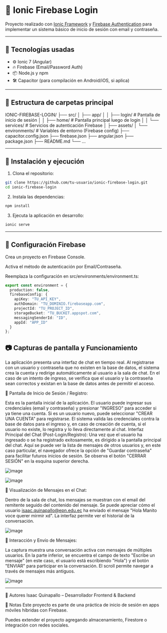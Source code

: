 # 🔐 Ionic Firebase Login

Proyecto realizado con [Ionic Framework](https://ionicframework.com/) y [Firebase Authentication](https://firebase.google.com/docs/auth) para implementar un sistema básico de inicio de sesión con email y contraseña.

---

## 🧠 Tecnologías usadas

- ⚙️ Ionic 7 (Angular)
- 🔥 Firebase (Email/Password Auth)
- 📦 Node.js y npm
- 🛠 Capacitor (para compilación en Android/iOS, si aplica)

---

## 📁 Estructura de carpetas principal

IONIC-FIREBASE-LOGIN/
├── src/
│ ├── app/
│ │ ├── login/ # Pantalla de inicio de sesión
│ │ ├── home/ # Pantalla principal luego de login
│ │ └── services/ # Servicios de autenticación Firebase
│ ├── assets/
│ └── environments/ # Variables de entorno (Firebase config)
├── capacitor.config.json
├── firebase.json
├── angular.json
├── package.json
├── README.md
└── ...


---

## 🚀 Instalación y ejecución

1. Clona el repositorio:
```bash
git clone https://github.com/tu-usuario/ionic-firebase-login.git
cd ionic-firebase-login
```
2. Instala las dependencias:
```bash
npm install
```
3. Ejecuta la aplicación en desarrollo:
```bash
ionic serve
```

---

## 🔧 Configuración Firebase
Crea un proyecto en Firebase Console.

Activa el método de autenticación por Email/Contraseña.

Reemplaza la configuración en src/environments/environment.ts:
```ts
export const environment = {
  production: false,
  firebaseConfig: {
    apiKey: "TU_API_KEY",
    authDomain: "TU_DOMINIO.firebaseapp.com",
    projectId: "TU_PROJECT_ID",
    storageBucket: "TU_BUCKET.appspot.com",
    messagingSenderId: "ID",
    appId: "APP_ID"
  }
};
```


## 📷 Capturas de pantalla y Funcionamiento

La aplicación presenta una interfaz de chat en tiempo real. Al registrarse con un usuario y contraseña que no existen en la base de datos, el sistema crea la cuenta y redirige automáticamente al usuario a la sala de chat. En el caso de un intento de ingreso, se verifica que el usuario y la contraseña sean correctos y existan en la base de datos antes de permitir el acceso.

📌 Pantalla de Inicio de Sesión / Registro:

Esta es la pantalla inicial de la aplicación. El usuario puede ingresar sus credenciales (email y contraseña) y presionar "INGRESO" para acceder si ya tiene una cuenta. Si es un usuario nuevo, puede seleccionar "CREAR UNA CUENTA" para registrarse. El sistema valida las credenciales contra la base de datos para el ingreso y, en caso de creación de cuenta, si el usuario no existe, lo registra y lo lleva directamente al chat.
Interfaz Principal del Chat (Post-Login/Registro):
Una vez que el usuario ha ingresado o se ha registrado exitosamente, es dirigido a la pantalla principal del chat. Aquí se puede ver la lista de mensajes de otros usuarios y, en este caso particular, el navegador ofrece la opción de "Guardar contraseña" para facilitar futuros inicios de sesión. Se observa el botón "CERRAR SESIÓN" en la esquina superior derecha.

![image](https://github.com/user-attachments/assets/c7f2a0db-f90f-4578-9671-40243387d3be)

![image](https://github.com/user-attachments/assets/fbbe661a-5395-49e8-beb9-093d075529ae)

📌 Visualización de Mensajes en el Chat:

Dentro de la sala de chat, los mensajes se muestran con el email del remitente seguido del contenido del mensaje. Se puede apreciar cómo el usuario isaac.quinapallo@epn.edu.ec ha enviado el mensaje "Hola Manito voce querer mirmir xd". La interfaz permite ver el historial de la conversación.

![image](https://github.com/user-attachments/assets/e06d0fe0-f6cb-45c6-a1e4-5bbbbf5a3bfc)


📌 Interacción y Envío de Mensajes:

La captura muestra una conversación activa con mensajes de múltiples usuarios. En la parte inferior, se encuentra el campo de texto "Escribe un mensaje" (en este caso, el usuario está escribiendo "Hola") y el botón "ENVIAR" para participar en la conversación. El scroll permite navegar a través de mensajes más antiguos.

![image](https://github.com/user-attachments/assets/9e0fcdea-4151-4eb7-8319-30ebd93db639)


---

👥 Autores
Isaac Quinapallo – Desarrollador Frontend & Backend

📌 Notas
Este proyecto es parte de una práctica de inicio de sesión en apps móviles híbridas con Firebase.

Puedes extender el proyecto agregando almacenamiento, Firestore o integración con redes sociales.


